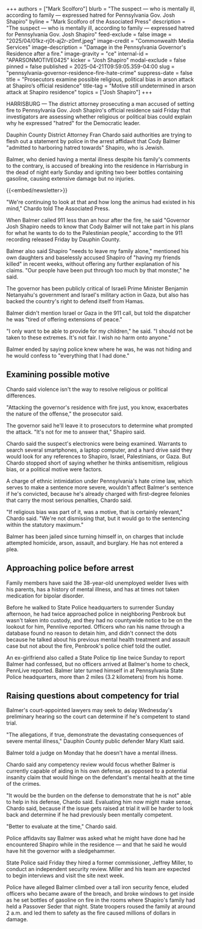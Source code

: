 +++
authors = ["Mark Scolforo"]
blurb = "The suspect — who is mentally ill, according to family — expressed hatred for Pennsylvania Gov. Josh Shapiro"
byline = "Mark Scolforo of the Associated Press"
description = "The suspect — who is mentally ill, according to family — expressed hatred for Pennsylvania Gov. Josh Shapiro"
feed-exclude = false
image = "2025/04/01kz-rj0t-aj2r-z0mf.jpeg"
image-credit = "Commonwealth Media Services"
image-description = "Damage in the Pennsylvania Governor's Residence after a fire."
image-gravity = "ce"
internal-id = "APARSONMOTIVE0425"
kicker = "Josh Shapiro"
modal-exclude = false
pinned = false
published = 2025-04-21T09:59:05.359-04:00
slug = "pennsylvania-governor-residence-fire-hate-crime"
suppress-date = false
title = "Prosecutors examine possible religious, political bias in arson attack at Shapiro’s official residence"
title-tag = "Motive still undetermined in arson attack at Shapiro residence"
topics = ["Josh Shapiro"]
+++

HARRISBURG — The district attorney prosecuting a man accused of setting fire to Pennsylvania Gov. Josh Shapiro&#39;s official residence said Friday that investigators are assessing whether religious or political bias could explain why he expressed &#34;hatred&#34; for the Democratic leader.

Dauphin County District Attorney Fran Chardo said authorities are trying to flesh out a statement by police in the arrest affidavit that Cody Balmer &#34;admitted to harboring hatred towards&#34; Shapiro, who is Jewish.

Balmer, who denied having a mental illness despite his family&#39;s comments to the contrary, is accused of breaking into the residence in Harrisburg in the dead of night early Sunday and igniting two beer bottles containing gasoline, causing extensive damage but no injuries.

{{<embed/newsletter>}}

&#34;We&#39;re continuing to look at that and how long the animus had existed in his mind,&#34; Chardo told The Associated Press.

When Balmer called 911 less than an hour after the fire, he said &#34;Governor Josh Shapiro needs to know that Cody Balmer will not take part in his plans for what he wants to do to the Palestinian people,&#34; according to the 911 recording released Friday by Dauphin County.

Balmer also said Shapiro &#34;needs to leave my family alone,&#34; mentioned his own daughters and baselessly accused Shapiro of &#34;having my friends killed&#34; in recent weeks, without offering any further explanation of his claims. &#34;Our people have been put through too much by that monster,&#34; he said.

The governor has been publicly critical of Israeli Prime Minister Benjamin Netanyahu&#39;s government and Israel&#39;s military action in Gaza, but also has backed the country&#39;s right to defend itself from Hamas.

Balmer didn&#39;t mention Israel or Gaza in the 911 call, but told the dispatcher he was &#34;tired of offering extensions of peace.&#34;

&#34;I only want to be able to provide for my children,&#34; he said. &#34;I should not be taken to these extremes. It&#39;s not fair. I wish no harm onto anyone.&#34;

Balmer ended by saying police knew where he was, he was not hiding and he would confess to &#34;everything that I had done.&#34;

## Examining possible motive

Chardo said violence isn&#39;t the way to resolve religious or political differences.

&#34;Attacking the governor&#39;s residence with fire just, you know, exacerbates the nature of the offense,&#34; the prosecutor said.

The governor said he&#39;ll leave it to prosecutors to determine what prompted the attack. &#34;It&#39;s not for me to answer that,&#34; Shapiro said.

Chardo said the suspect&#39;s electronics were being examined. Warrants to search several smartphones, a laptop computer, and a hard drive said they would look for any references to Shapiro, Israel, Palestinians, or Gaza. But Chardo stopped short of saying whether he thinks antisemitism, religious bias, or a political motive were factors.

A charge of ethnic intimidation under Pennsylvania&#39;s hate crime law, which serves to make a sentence more severe, wouldn&#39;t affect Balmer&#39;s sentence if he&#39;s convicted, because he&#39;s already charged with first-degree felonies that carry the most serious penalties, Chardo said.

&#34;If religious bias was part of it, was a motive, that is certainly relevant,&#34; Chardo said. &#34;We&#39;re not dismissing that, but it would go to the sentencing within the statutory maximum.&#34;

Balmer has been jailed since turning himself in, on charges that include attempted homicide, arson, assault, and burglary. He has not entered a plea.

## Approaching police before arrest

Family members have said the 38-year-old unemployed welder lives with his parents, has a history of mental illness, and has at times not taken medication for bipolar disorder.

Before he walked to State Police headquarters to surrender Sunday afternoon, he had twice approached police in neighboring Penbrook but wasn&#39;t taken into custody, and they had no countywide notice to be on the lookout for him, Pennlive reported. Officers who ran his name through a database found no reason to detain him, and didn&#39;t connect the dots because he talked about his previous mental health treatment and assault case but not about the fire, Penbrook&#39;s police chief told the outlet.

An ex-girlfriend also called a State Police tip line twice Sunday to report Balmer had confessed, but no officers arrived at Balmer&#39;s home to check, PennLive reported. Balmer later turned himself in at Pennsylvania State Police headquarters, more than 2 miles (3.2 kilometers) from his home.

## Raising questions about competency for trial

Balmer&#39;s court-appointed lawyers may seek to delay Wednesday&#39;s preliminary hearing so the court can determine if he&#39;s competent to stand trial.

&#34;The allegations, if true, demonstrate the devastating consequences of severe mental illness,&#34; Dauphin County public defender Mary Klatt said.

Balmer told a judge on Monday that he doesn&#39;t have a mental illness.

Chardo said any competency review would focus whether Balmer is currently capable of aiding in his own defense, as opposed to a potential insanity claim that would hinge on the defendant&#39;s mental health at the time of the crimes.

&#34;It would be the burden on the defense to demonstrate that he is not&#34; able to help in his defense, Chardo said. Evaluating him now might make sense, Chardo said, because if the issue gets raised at trial it will be harder to look back and determine if he had previously been mentally competent.

&#34;Better to evaluate at the time,&#34; Chardo said.

Police affidavits say Balmer was asked what he might have done had he encountered Shapiro while in the residence — and that he said he would have hit the governor with a sledgehammer.

State Police said Friday they hired a former commissioner, Jeffrey Miller, to conduct an independent security review. Miller and his team are expected to begin interviews and visit the site next week.

Police have alleged Balmer climbed over a tall iron security fence, eluded officers who became aware of the breach, and broke windows to get inside as he set bottles of gasoline on fire in the rooms where Shapiro&#39;s family had held a Passover Seder that night. State troopers roused the family at around 2 a.m. and led them to safety as the fire caused millions of dollars in damage.


